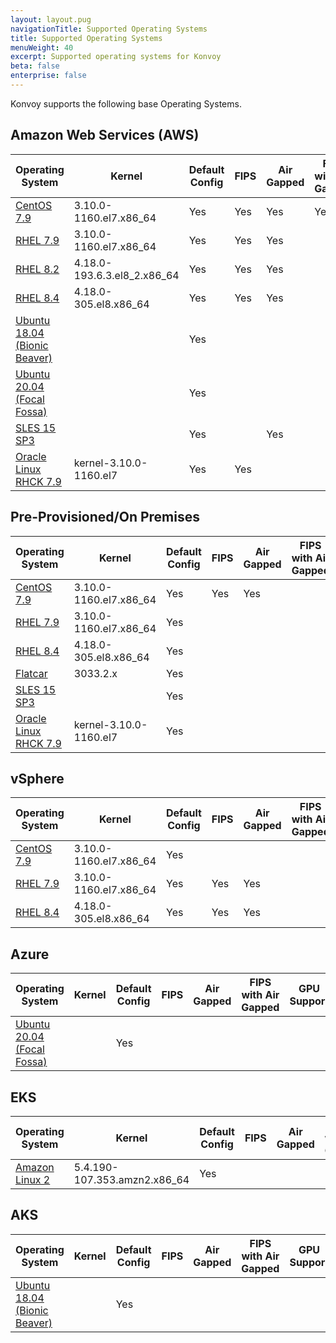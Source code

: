 ```yaml
---
layout: layout.pug
navigationTitle: Supported Operating Systems
title: Supported Operating Systems
menuWeight: 40
excerpt: Supported operating systems for Konvoy
beta: false
enterprise: false
---
```


<!-- vale Microsoft.RangeFormat = NO -->

Konvoy supports the following base Operating Systems.

## Amazon Web Services (AWS)

<!-- vale Vale.Spelling = NO -->
| Operating System      | Kernel                           | Default Config | FIPS | Air Gapped | FIPS with Air Gapped | GPU Support <!-- vale Vale.Spelling = YES --> |
|-----------------------|----------------------------------|----------------|------|------------|----------------------|-------------|
| [CentOS 7.9][centos7] | 3.10.0-1160.el7.x86_64           | Yes            | Yes  | Yes        | Yes                  | Yes         |
| [RHEL 7.9][rhel_7_9]  | 3.10.0-1160.el7.x86_64           | Yes            | Yes  | Yes        |                      | Yes         |
| [RHEL 8.2][rhel_8_2]  | 4.18.0-193.6.3.el8_2.x86_64      | Yes            | Yes  | Yes        |                      | Yes         |
| [RHEL 8.4][rhel_8_4]  | 4.18.0-305.el8.x86_64            | Yes            | Yes  | Yes        |                      | Yes         |
| [Ubuntu 18.04 (Bionic Beaver)][ubuntu_18] |              | Yes            |      |            |                      |             |
| [Ubuntu 20.04 (Focal Fossa)][ubuntu_20] |                | Yes            |      |            |                      | Yes         |
| [SLES 15 SP3](https://documentation.suse.com/sles/15-SP3/)    |                                  | Yes            |      | Yes        |                      | Yes         |
| [Oracle Linux RHCK 7.9][RHCK] | kernel-3.10.0-1160.el7   | Yes            | Yes  |            |                      |             |

## Pre-Provisioned/On Premises

<!-- vale Vale.Spelling = NO -->
| Operating System      | Kernel                           | Default Config | FIPS | Air Gapped | FIPS with Air Gapped | GPU Support <!-- vale Vale.Spelling = YES --> |
|-----------------------|----------------------------------|----------------|------|------------|----------------------|-------------|
| [CentOS 7.9][centos7] | 3.10.0-1160.el7.x86_64           | Yes            | Yes  | Yes        |                      |             |
| [RHEL 7.9][rhel_7_9]  | 3.10.0-1160.el7.x86_64           | Yes            |      |            |                      | Yes         |
| [RHEL 8.4][rhel_8_4]  | 4.18.0-305.el8.x86_64            | Yes            |      |            |                      | Yes         |
| [Flatcar][flatcar]    | 3033.2.x                         | Yes            |      |            |                      |             |
| [SLES 15 SP3](https://documentation.suse.com/sles/15-SP3/)    |                                  | Yes            |      |            |                      |             |
| [Oracle Linux RHCK 7.9][RHCK] | kernel-3.10.0-1160.el7   | Yes            |      |            |                      |             |

## vSphere

<!-- vale Vale.Spelling = NO -->
| Operating System      | Kernel                           | Default Config | FIPS | Air Gapped | FIPS with Air Gapped | GPU Support <!-- vale Vale.Spelling = YES --> |
|-----------------------|----------------------------------|----------------|------|------------|----------------------|-------------|
| [CentOS 7.9][centos7] | 3.10.0-1160.el7.x86_64           | Yes            |      |            |                      |             |
| [RHEL 7.9][rhel_7_9]  | 3.10.0-1160.el7.x86_64           | Yes            | Yes  | Yes        |                      | Yes         |
| [RHEL 8.4][rhel_8_4]  | 4.18.0-305.el8.x86_64            | Yes            | Yes  | Yes        |                      | Yes         |

## Azure

<!-- vale Vale.Spelling = NO -->
| Operating System      | Kernel                           | Default Config | FIPS | Air Gapped | FIPS with Air Gapped | GPU Support <!-- vale Vale.Spelling = YES --> |
|-----------------------|----------------------------------|----------------|------|------------|----------------------|-------------|
| [Ubuntu 20.04 (Focal Fossa)][ubuntu_20] |                | Yes            |      |            |                      |             |

## EKS

<!-- vale Vale.Spelling = NO -->
| Operating System         | Kernel                           | Default Config | FIPS | Air Gapped | FIPS with Air Gapped | GPU Support <!-- vale Vale.Spelling = YES --> |
|-----------------------|----------------------------------|----------------|------|------------|----------------------|-------------|
| [Amazon Linux 2][amzn_2] |  5.4.190-107.353.amzn2.x86_64    | Yes            |      |            |                      |             |

## AKS

<!-- vale Vale.Spelling = NO -->
| Operating System      | Kernel                           | Default Config | FIPS | Air Gapped | FIPS with Air Gapped | GPU Support <!-- vale Vale.Spelling = YES --> |
|-----------------------|----------------------------------|----------------|------|------------|----------------------|-------------|
| [Ubuntu 18.04 (Bionic Beaver)][ubuntu_18] |              | Yes            |      |            |                      |             |

[centos7]: https://wiki.centos.org/action/show/Manuals/ReleaseNotes/CentOS7.2003
[centos8]: https://wiki.centos.org/action/show/Manuals/ReleaseNotes/CentOS8.2004
<!--- [debian_9]: https://www.debian.org/releases/stretch/releasenotes
[debian_10]: https://www.debian.org/releases/buster/releasenotes --->
[flatcar]: https://www.flatcar-linux.org/releases/#stable-release
[rhel_7_7]: https://access.redhat.com/documentation/en-us/red_hat_enterprise_linux/7/html/7.7_release_notes/index
[rhel_7_8]: https://access.redhat.com/documentation/en-us/red_hat_enterprise_linux/7/html/7.8_release_notes/index
[rhel_7_9]: https://access.redhat.com/documentation/en-us/red_hat_enterprise_linux/7/html/7.9_release_notes/index
[rhel_8_2]: https://access.redhat.com/documentation/en-us/red_hat_enterprise_linux/8/html/8.2_release_notes/index
[rhel_8_4]: https://access.redhat.com/documentation/en-us/red_hat_enterprise_linux/8/html/8.4_release_notes/index
[RHCK]: https://docs.oracle.com/en/operating-systems/oracle-linux/7/relnotes7.9/
[ubuntu_18]: https://wiki.ubuntu.com/BionicBeaver/ReleaseNotes
[ubuntu_20]: https://wiki.ubuntu.com/FocalFossa/ReleaseNotes
[sles_15]: https://documentation.suse.com/en-us/sles/15-SP1/
[amzn_2]: https://docs.aws.amazon.com/AL2/latest/relnotes/relnotes-al2.html

